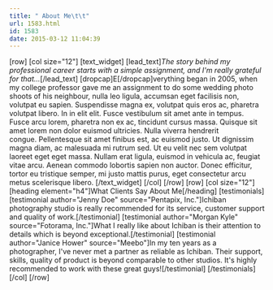 ```yaml
---
title: " About Me\t\t"
url: 1583.html
id: 1583
date: 2015-03-12 11:04:39
---
```


\[row\] \[col size="12"\] \[text\_widget\] \[lead\_text\]_The story behind my professional career starts with a simple assignment, and I'm really grateful for that..._\[/lead\_text\] \[dropcap\]E\[/dropcap\]verything began in 2005, when my college professor gave me an assignment to do some wedding photo shoots of his neighbour, nulla leo ligula, accumsan eget facilisis non, volutpat eu sapien. Suspendisse magna ex, volutpat quis eros ac, pharetra volutpat libero. In in elit elit. Fusce vestibulum sit amet ante in tempus. Fusce arcu lorem, pharetra non ex ac, tincidunt cursus massa. Quisque sit amet lorem non dolor euismod ultricies. Nulla viverra hendrerit congue. Pellentesque sit amet finibus est, ac euismod justo. Ut dignissim magna diam, ac malesuada mi rutrum sed. Ut eu velit nec sem volutpat laoreet eget eget massa. Nullam erat ligula, euismod in vehicula ac, feugiat vitae arcu. Aenean commodo lobortis sapien non auctor. Donec efficitur, tortor eu tristique semper, mi justo mattis purus, eget consectetur arcu metus scelerisque libero. \[/text\_widget\] \[/col\] \[/row\] \[row\] \[col size="12"\] \[heading element="h4"\]What Clients Say About Me\[/heading\] \[testimonials\] \[testimonial author="Jenny Doe" source="Pentapix, Inc."\]Ichiban photography studio is really recommended for its service, customer support and quality of work.\[/testimonial\] \[testimonial author="Morgan Kyle" source="Fotorama, Inc."\]What I really like about Ichiban is their attention to details which is beyond exceptional.\[/testimonial\] \[testimonial author="Janice Hower" source="Meebo"\]In my ten years as a photographer, I've never met a partner as reliable as Ichiban. Their support, skills, quality of product is beyond comparable to other studios. It's highly recommended to work with these great guys!\[/testimonial\] \[/testimonials\] \[/col\] \[/row\]